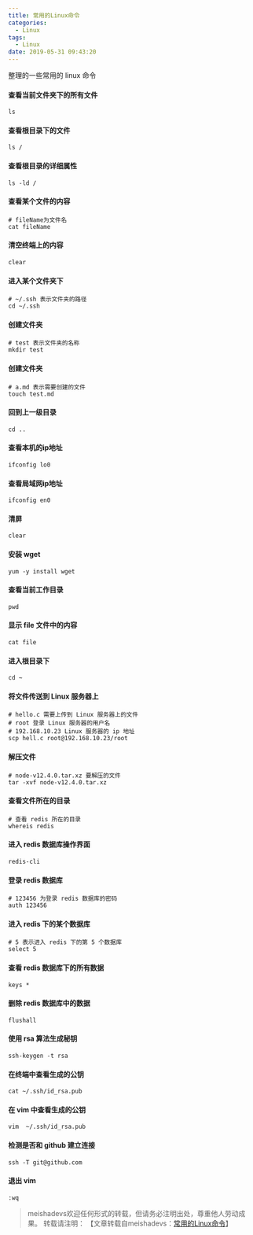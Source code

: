 ```yaml
---
title: 常用的Linux命令
categories:
  - Linux
tags:
  - Linux
date: 2019-05-31 09:43:20
---
```


整理的一些常用的 linux 命令
<!--more-->

#### 查看当前文件夹下的所有文件

	ls
	
#### 查看根目录下的文件

	ls /
	
#### 查看根目录的详细属性

	ls -ld /

#### 查看某个文件的内容

	# fileName为文件名
	cat fileName

#### 清空终端上的内容

	clear

#### 进入某个文件夹下

	# ~/.ssh 表示文件夹的路径
	cd ~/.ssh

#### 创建文件夹

	# test 表示文件夹的名称
	mkdir test

#### 创建文件夹

	# a.md 表示需要创建的文件
	touch test.md
	
#### 回到上一级目录

	cd ..
	
#### 查看本机的ip地址

	ifconfig lo0
	
#### 查看局域网ip地址

	ifconfig en0
	
#### 清屏

	clear

#### 安装 wget

	yum -y install wget
	
#### 查看当前工作目录

	pwd
	
#### 显示 file 文件中的内容

	cat file
	
#### 进入根目录下

	cd ~
	
#### 将文件传送到 Linux 服务器上
	
	# hello.c 需要上传到 Linux 服务器上的文件
	# root 登录 Linux 服务器的用户名
	# 192.168.10.23 Linux 服务器的 ip 地址
	scp hell.c root@192.168.10.23/root
	
#### 解压文件

	# node-v12.4.0.tar.xz 要解压的文件
	tar -xvf node-v12.4.0.tar.xz
	
#### 查看文件所在的目录

	# 查看 redis 所在的目录
	whereis redis
	
#### 进入 redis 数据库操作界面

	redis-cli

#### 登录 redis 数据库

	# 123456 为登录 redis 数据库的密码
	auth 123456
	
#### 进入 redis 下的某个数据库

	# 5 表示进入 redis 下的第 5 个数据库
	select 5
	
#### 查看 redis 数据库下的所有数据

	keys *

#### 删除 redis 数据库中的数据

	flushall
	
#### 使用 rsa 算法生成秘钥

	ssh-keygen -t rsa

#### 在终端中查看生成的公钥

	cat ~/.ssh/id_rsa.pub

#### 在 vim 中查看生成的公钥

	vim  ~/.ssh/id_rsa.pub
	
#### 检测是否和 github 建立连接

	ssh -T git@github.com

#### 退出 vim

	:wq

> meishadevs欢迎任何形式的转载，但请务必注明出处，尊重他人劳动成果。
转载请注明： 【文章转载自meishadevs：[常用的Linux命令](http://meishadevs.com/blog/常用的Linux命令)】